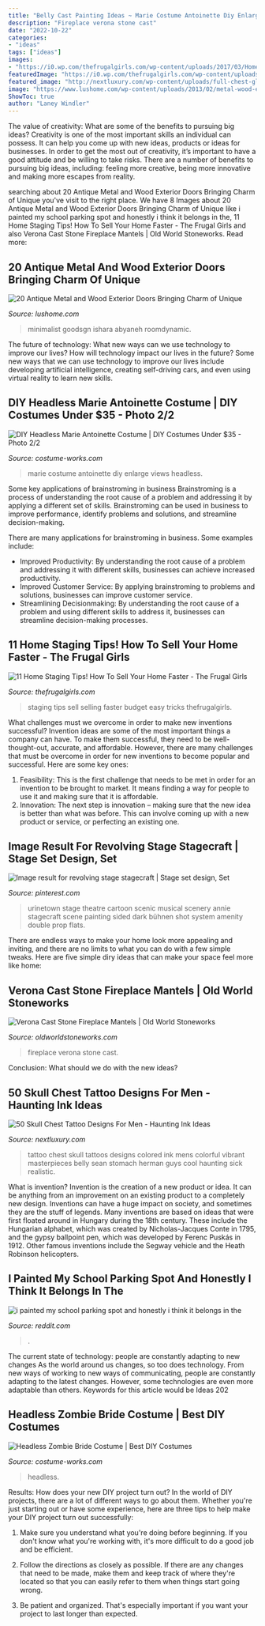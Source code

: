 ```yaml
---
title: "Belly Cast Painting Ideas ~ Marie Costume Antoinette Diy Enlarge Views Headless"
description: "Fireplace verona stone cast"
date: "2022-10-22"
categories:
- "ideas"
tags: ["ideas"]
images:
- "https://i0.wp.com/thefrugalgirls.com/wp-content/uploads/2017/03/Home-Staging-Tips.jpg?fit=600%2C800&amp;ssl=1"
featuredImage: "https://i0.wp.com/thefrugalgirls.com/wp-content/uploads/2017/03/Home-Staging-Tips.jpg?fit=600%2C800&amp;ssl=1"
featured_image: "http://nextluxury.com/wp-content/uploads/full-chest-glowing-skull-mens-tattoos.jpg"
image: "https://www.lushome.com/wp-content/uploads/2013/02/metal-wood-exterior-doors-vintage-style-antique-8.jpg"
ShowToc: true
author: "Laney Windler"
---
```



The value of creativity: What are some of the benefits to pursuing big ideas?
Creativity is one of the most important skills an individual can possess. It can help you come up with new ideas, products or ideas for businesses. In order to get the most out of creativity, it’s important to have a good attitude and be willing to take risks. There are a number of benefits to pursuing big ideas, including: feeling more creative, being more innovative and making more escapes from reality.

	

		
searching about 20 Antique Metal and Wood Exterior Doors Bringing Charm of Unique you've visit to the right place. We have 8 Images about 20 Antique Metal and Wood Exterior Doors Bringing Charm of Unique like i painted my school parking spot and honestly i think it belongs in the, 11 Home Staging Tips! How To Sell Your Home Faster - The Frugal Girls and also Verona Cast Stone Fireplace Mantels | Old World Stoneworks. Read more:
		
    
## 20 Antique Metal And Wood Exterior Doors Bringing Charm Of Unique

<img loading=lazy src="https://www.lushome.com/wp-content/uploads/2013/02/metal-wood-exterior-doors-vintage-style-antique-8.jpg" onerror="this.onerror=null;this.src='https://tse4.mm.bing.net/th?id=OIP.-k3-F0pnj79glrWIw6M2PwAAAA&amp;pid=15.1';" alt="20 Antique Metal and Wood Exterior Doors Bringing Charm of Unique">

_Source: lushome.com_

>minimalist goodsgn ishara abyaneh roomdynamic. 

	

The future of technology: What new ways can we use technology to improve our lives?
How will technology impact our lives in the future? Some new ways that we can use technology to improve our lives include developing artificial intelligence, creating self-driving cars, and even using virtual reality to learn new skills.

    
## DIY Headless Marie Antoinette Costume | DIY Costumes Under $35 - Photo 2/2

<img loading=lazy src="https://photos.costume-works.com/full/marie_antoinette33.jpg" onerror="this.onerror=null;this.src='https://tse2.mm.bing.net/th?id=OIP.25Gs5PoYPYPeSvXZvGAcvwHaNY&amp;pid=15.1';" alt="DIY Headless Marie Antoinette Costume | DIY Costumes Under $35 - Photo 2/2">

_Source: costume-works.com_

>marie costume antoinette diy enlarge views headless. 

	

Some key applications of brainstroming in business
Brainstroming is a process of understanding the root cause of a problem and addressing it by applying a different set of skills. Brainstroming can be used in business to improve performance, identify problems and solutions, and streamline decision-making.

There are many applications for brainstroming in business. Some examples include: 

- Improved Productivity: By understanding the root cause of a problem and addressing it with different skills, businesses can achieve increased productivity.
- Improved Customer Service: By applying brainstroming to problems and solutions, businesses can improve customer service.
- Streamlining Decisionmaking: By understanding the root cause of a problem and using different skills to address it, businesses can streamline decision-making processes.

    
## 11 Home Staging Tips! How To Sell Your Home Faster - The Frugal Girls

<img loading=lazy src="https://i0.wp.com/thefrugalgirls.com/wp-content/uploads/2017/03/Home-Staging-Tips.jpg?fit=600%2C800&amp;ssl=1" onerror="this.onerror=null;this.src='https://tse1.mm.bing.net/th?id=OIP.NmGAMqCE-4GjJjW6VCCbIwHaJ4&amp;pid=15.1';" alt="11 Home Staging Tips! How To Sell Your Home Faster - The Frugal Girls">

_Source: thefrugalgirls.com_

>staging tips sell selling faster budget easy tricks thefrugalgirls. 

	

What challenges must we overcome in order to make new inventions successful?
Invention ideas are some of the most important things a company can have. To make them successful, they need to be well-thought-out, accurate, and affordable. However, there are many challenges that must be overcome in order for new inventions to become popular and successful. Here are some key ones:
1. Feasibility: This is the first challenge that needs to be met in order for an invention to be brought to market. It means finding a way for people to use it and making sure that it is affordable.
2. Innovation: The next step is innovation – making sure that the new idea is better than what was before. This can involve coming up with a new product or service, or perfecting an existing one. 
    
## Image Result For Revolving Stage Stagecraft | Stage Set Design, Set

<img loading=lazy src="https://i.pinimg.com/736x/bb/fe/79/bbfe797d128208a7923e3401bf0eff68--sewer-system-stage-design.jpg" onerror="this.onerror=null;this.src='https://tse2.mm.bing.net/th?id=OIP.NWKJJCb_tQRBy5R2acPdpQHaFj&amp;pid=15.1';" alt="Image result for revolving stage stagecraft | Stage set design, Set">

_Source: pinterest.com_

>urinetown stage theatre cartoon scenic musical scenery annie stagecraft scene painting sided dark bühnen shot system amenity double prop flats. 

	

There are endless ways to make your home look more appealing and inviting, and there are no limits to what you can do with a few simple tweaks. Here are five simple diry ideas that can make your space feel more like home:

    
## Verona Cast Stone Fireplace Mantels | Old World Stoneworks

<img loading=lazy src="https://oldworldstoneworks.com/wp-content/uploads/IMG_0907-scaled.jpg" onerror="this.onerror=null;this.src='https://tse1.mm.bing.net/th?id=OIP.XvOTbwGpkNX9kJ6oRI36dQHaE8&amp;pid=15.1';" alt="Verona Cast Stone Fireplace Mantels | Old World Stoneworks">

_Source: oldworldstoneworks.com_

>fireplace verona stone cast. 

	

Conclusion: What should we do with the new ideas?
 

    
## 50 Skull Chest Tattoo Designs For Men - Haunting Ink Ideas

<img loading=lazy src="http://nextluxury.com/wp-content/uploads/full-chest-glowing-skull-mens-tattoos.jpg" onerror="this.onerror=null;this.src='https://tse2.mm.bing.net/th?id=OIP.fwJ_8w4pWTDvPIqspii4awAAAA&amp;pid=15.1';" alt="50 Skull Chest Tattoo Designs For Men - Haunting Ink Ideas">

_Source: nextluxury.com_

>tattoo chest skull tattoos designs colored ink mens colorful vibrant masterpieces belly sean stomach herman guys cool haunting sick realistic. 

	

What is invention?
Invention is the creation of a new product or idea. It can be anything from an improvement on an existing product to a completely new design. Inventions can have a huge impact on society, and sometimes they are the stuff of legends.
Many inventions are based on ideas that were first floated around in Hungary during the 18th century. These include the Hungarian alphabet, which was created by Nicholas-Jacques Conte in 1795, and the gypsy ballpoint pen, which was developed by Ferenc Puskás in 1912. Other famous inventions include the Segway vehicle and the Heath Robinson helicopters.

    
## I Painted My School Parking Spot And Honestly I Think It Belongs In The

<img loading=lazy src="https://preview.redd.it/dbytysumgxxz.jpg?auto=webp&amp;s=72ef19e48ad80f0a811fce30921c2c98b63bf3f8" onerror="this.onerror=null;this.src='https://tse2.mm.bing.net/th?id=OIP.whsm175eMsOaH7Yi55z-rwHaNL&amp;pid=15.1';" alt="i painted my school parking spot and honestly i think it belongs in the">

_Source: reddit.com_

>. 

	

The current state of technology: people are constantly adapting to new changes
As the world around us changes, so too does technology. From new ways of working to new ways of communicating, people are constantly adapting to the latest changes. However, some technologies are even more adaptable than others. Keywords for this article would be Ideas 202
    
## Headless Zombie Bride Costume | Best DIY Costumes

<img loading=lazy src="https://photos.costume-works.com/full/headless_zombie_bride.jpg" onerror="this.onerror=null;this.src='https://tse2.mm.bing.net/th?id=OIP.ucr8paYa-kp5sug6JO_qQwHaJ3&amp;pid=15.1';" alt="Headless Zombie Bride Costume | Best DIY Costumes">

_Source: costume-works.com_

>headless. 

	

Results: How does your new DIY project turn out?
In the world of DIY projects, there are a lot of different ways to go about them. Whether you're just starting out or have some experience, here are three tips to help make your DIY project turn out successfully:
1. Make sure you understand what you're doing before beginning. If you don't know what you're working with, it's more difficult to do a good job and be efficient.

2. Follow the directions as closely as possible. If there are any changes that need to be made, make them and keep track of where they're located so that you can easily refer to them when things start going wrong.

3. Be patient and organized. That's especially important if you want your project to last longer than expected.

